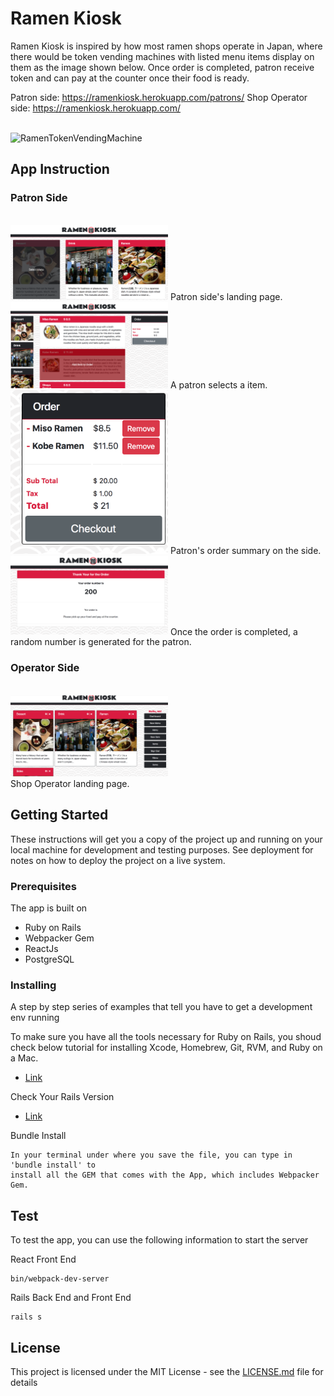 
# Ramen Kiosk

Ramen Kiosk is inspired by how most ramen shops operate in Japan, where there would be token vending machines with listed menu items display on them as the image shown below. Once order is completed, patron receive token and can pay at the counter once their food is ready.

Patron side: https://ramenkiosk.herokuapp.com/patrons/
Shop Operator side: https://ramenkiosk.herokuapp.com/


<br />
<img src="http://tastyislandhawaii.com/images13/general/japanese_vending_machine_ramen.jpg" alt="RamenTokenVendingMachine" width="50%">
<br />

## App Instruction

### Patron Side
<br />
<img src="patron-select-menu.png" width="50%">
Patron side's landing page.
<br />
<img src="patron-select-item.png" width="50%">
A patron selects a item.
<br />
<img src="patron-items-count.png" width="50%">
Patron's order summary on the side.
<br />
<img src="patron-receipt-number.png" width="50%">
Once the order is completed, a random number is generated for the patron.

### Operator Side
<br />
<img src="operator-landing-page.png" alt="FirstPage" width="50%">
<br />
Shop Operator landing page.



## Getting Started

These instructions will get you a copy of the project up and running on your local machine for development and testing purposes. See deployment for notes on how to deploy the project on a live system.

### Prerequisites

The app is built on
<ul>
  <li>Ruby on Rails</li>
  <li>Webpacker Gem</li>
  <li>ReactJs</li>
  <li>PostgreSQL</li>
</ul>

### Installing

A step by step series of examples that tell you have to get a development env running

To make sure you have all the tools necessary for Ruby on Rails, you shoud check below tutorial for installing Xcode, Homebrew, Git, RVM, and Ruby on a Mac.
<ul>
  <li><a href="https://www.moncefbelyamani.com/how-to-install-xcode-homebrew-git-rvm-ruby-on-mac/">Link</a></li>
</ul>

Check Your Rails Version

<ul>
  <li><a href="http://railsapps.github.io/installrubyonrails-mac.html">Link</a></li>
</ul>

Bundle Install

```
In your terminal under where you save the file, you can type in 'bundle install' to
install all the GEM that comes with the App, which includes Webpacker Gem.
```


## Test

To test the app, you can use the following information to start the server

React Front End
```
bin/webpack-dev-server
```

Rails Back End and Front End
```
rails s
```

## License

This project is licensed under the MIT License - see the [LICENSE.md](LICENSE.md) file for details


